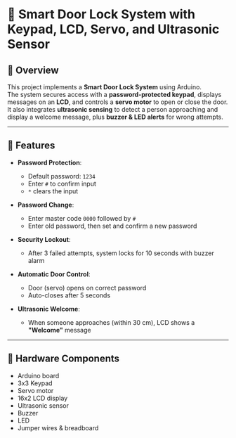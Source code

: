 # 🔐 Smart Door Lock System with Keypad, LCD, Servo, and Ultrasonic Sensor

## 📖 Overview
This project implements a **Smart Door Lock System** using Arduino.  
The system secures access with a **password-protected keypad**, displays messages on an **LCD**, and controls a **servo motor** to open or close the door.  
It also integrates **ultrasonic sensing** to detect a person approaching and display a welcome message, plus **buzzer & LED alerts** for wrong attempts.

---

## 🚀 Features
- **Password Protection**:  
  - Default password: `1234`  
  - Enter `#` to confirm input  
  - `*` clears the input  

- **Password Change**:  
  - Enter master code `0000` followed by `#`  
  - Enter old password, then set and confirm a new password  

- **Security Lockout**:  
  - After 3 failed attempts, system locks for 10 seconds with buzzer alarm  

- **Automatic Door Control**:  
  - Door (servo) opens on correct password  
  - Auto-closes after 5 seconds  

- **Ultrasonic Welcome**:  
  - When someone approaches (within 30 cm), LCD shows a **"Welcome"** message  

---

## 🧩 Hardware Components
- Arduino board 
- 3x3 Keypad  
- Servo motor  
- 16x2 LCD display  
- Ultrasonic sensor 
- Buzzer  
- LED  
- Jumper wires & breadboard  


